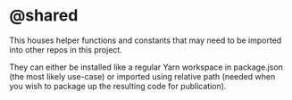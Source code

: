 # @shared

This houses helper functions and constants that may need to be imported into
other repos in this project.

They can either be installed like a regular Yarn workspace in package.json (the
most likely use-case) or imported using relative path (needed when you wish to
package up the resulting code for publication).
